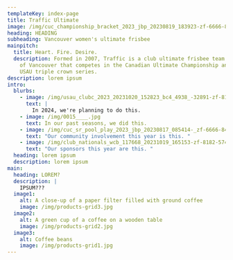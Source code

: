 ```yaml
---
templateKey: index-page
title: Traffic Ultimate
image: /img/cuc_championship_bracket_2023_jbp_20230819_183923-zf-6666-84431-1-004-.jpg
heading: HEADING
subheading: Vancouver women's ultimate frisbee
mainpitch:
  title: Heart. Fire. Desire.
  description: Formed in 2007, Traffic is a club ultimate frisbee team based out
    of Vancouver that competes in the Canadian Ultimate Championship and the
    USAU triple crown series.
description: lorem ipsum
intro:
  blurbs:
    - image: /img/usau_clubc_2023_20231020_152823_bc4_4938_-32891-zf-8182-57478-1-021-.jpg
      text: |
        In 2024, we're planning to do this.
    - image: /img/0015____.jpg
      text: In our past seasons, we did this.
    - image: /img/cuc_sr_pool_play_2023_jbp_20230817_085414-_zf-6666-84431-1-003_.jpg
      text: "Our community involvement this year is this. "
    - image: /img/club_nationals_wcb_117668_20231019_165153-zf-8182-57478-1-003-.jpg
      text: "Our sponsors this year are this. "
  heading: lorem ipsum
  description: lorem ipsum
main:
  heading: LOREM?
  description: |
    IPSUM???
  image1:
    alt: A close-up of a paper filter filled with ground coffee
    image: /img/products-grid3.jpg
  image2:
    alt: A green cup of a coffee on a wooden table
    image: /img/products-grid2.jpg
  image3:
    alt: Coffee beans
    image: /img/products-grid1.jpg
---
```

